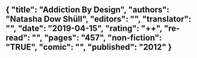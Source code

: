 {
 "title": "Addiction By Design",
 "authors": "Natasha Dow Shüll",
 "editors": "",
 "translator": "",
 "date": "2019-04-15",
 "rating": "++",
 "re-read": "",
 "pages": "457",
 "non-fiction": "TRUE",
 "comic": "",
 "published": "2012"
}
---


